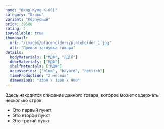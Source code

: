 ```yaml
---
name: "Шкаф-Купе К-001"
category: "Шкафы"
variant: "Корпусный"
price: 39500
rating: 5
isAvailable: true
thumbnail:
  url: "/images/placeholders/placeholder_1.jpg"
  alt: "Превью-заглушка товара"
details:
  bodyMaterials: ["МДФ", "ЛДСП"]
  doorMaterials: ["МДФ"]
  shelfMaterials: ["МДФ"]
  accessories: ["blum", "boyard", "hettich"]
  timeProduction: "2 месяца"
  dimensions: "2300 х 1800 х 900"
---
```


Здесь находится описание данного товара, которое может содержать несколько строк.

- Это первый пункт
- Это второй пункт
- Это третий пункт
